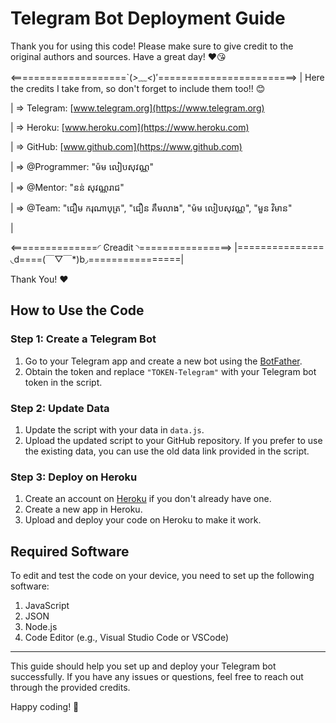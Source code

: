 # Telegram Bot Deployment Guide

Thank you for using this code! Please make sure to give credit to the original authors and sources. Have a great day! ❤️😘

<====================`(*>﹏<*)′========================>
|  Here the credits I take from, so don't forget to include them too!! 😊                                      

|       => Telegram: [www.telegram.org](https://www.telegram.org)                                                     

|       => Heroku: [www.heroku.com](https://www.heroku.com)                                                                                     

|       => GitHub: [www.github.com](https://www.github.com)                                                                            

|       => @Programmer: "ម៉ម លៀបសុវណ្ណ"                                                                                                        

|       => @Mentor: "នន់ សុវណ្ណរាជ"                                                                                                               

|       => @Team: "ជឿម ករុណាបុត្រ", "ជឿន គឹមលាង", "ម៉ម លៀបសុវណ្ណ", "មួន វិមាន"                                                             

|                                                                                                                                               

<===============◜          Ͼreadit        ◝================>
|=============== ◟d====(￣▽￣*)b◞================|

Thank You! ❤️

## How to Use the Code

### Step 1: Create a Telegram Bot
1. Go to your Telegram app and create a new bot using the [BotFather](https://core.telegram.org/bots#botfather).
2. Obtain the token and replace `"TOKEN-Telegram"` with your Telegram bot token in the script.

### Step 2: Update Data
1. Update the script with your data in `data.js`.
2. Upload the updated script to your GitHub repository. If you prefer to use the existing data, you can use the old data link provided in the script.

### Step 3: Deploy on Heroku
1. Create an account on [Heroku](https://www.heroku.com) if you don't already have one.
2. Create a new app in Heroku.
3. Upload and deploy your code on Heroku to make it work.

## Required Software

To edit and test the code on your device, you need to set up the following software:
1. JavaScript
2. JSON
3. Node.js
4. Code Editor (e.g., Visual Studio Code or VSCode)

---

This guide should help you set up and deploy your Telegram bot successfully. If you have any issues or questions, feel free to reach out through the provided credits.

Happy coding! 🚀
